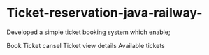 # Ticket-reservation-java-railway-

Developed a simple ticket booking system which enable;

Book Ticket
cansel Ticket
view details
Available tickets
